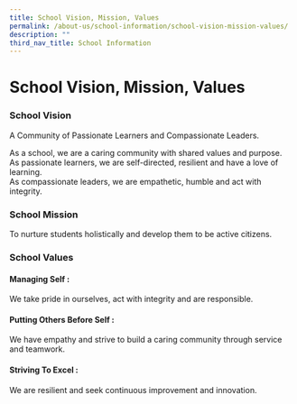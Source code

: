```yaml
---
title: School Vision, Mission, Values
permalink: /about-us/school-information/school-vision-mission-values/
description: ""
third_nav_title: School Information
---
```

# **School Vision, Mission, Values**

### School Vision

A Community of Passionate Learners and Compassionate Leaders.

As a school, we are a caring community with shared values and purpose.  
As passionate learners, we are self-directed, resilient and have a love of learning.  
As compassionate leaders, we are empathetic, humble and act with integrity.


### School Mission

To nurture students holistically and develop them to be active citizens.

  

### School Values

#### Managing Self : 

We take pride in ourselves, act with integrity and are responsible.

#### Putting Others Before Self : 

We have empathy and strive to build a caring community through service and teamwork.

#### Striving To Excel : 

We are resilient and seek continuous improvement and innovation.